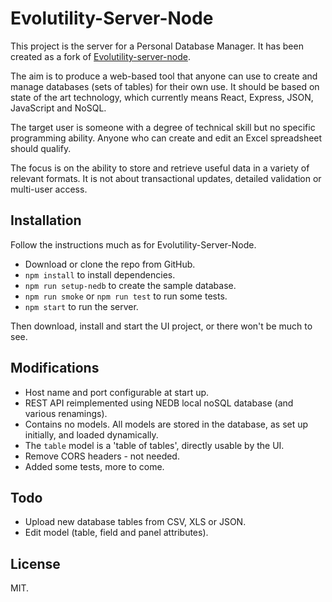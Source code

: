# Evolutility-Server-Node

This project is the server for a Personal Database Manager.
It has been created as a fork of [Evolutility-server-node](https://github.com/evoluteur/evolutility-server-node/).

The aim is to produce a web-based tool that anyone can use to create and manage databases (sets of tables) for their own use.
It should be based on state of the art technology, which currently means React, Express, JSON, JavaScript and NoSQL.

The target user is someone with a degree of technical skill but no specific programming ability. 
Anyone who can create and edit an Excel spreadsheet should qualify.

The focus is on the ability to store and retrieve useful data in a variety of relevant formats. 
It is not about transactional updates, detailed validation or multi-user access.

## Installation

Follow the instructions much as for Evolutility-Server-Node. 
 - Download or clone the repo from GitHub.
 - `npm install` to install dependencies.
 - `npm run setup-nedb` to create the sample database.
 - `npm run smoke` or `npm run test` to run some tests.
 - `npm start` to run the server.

Then download, install and start the UI project, or there won't be much to see.

## Modifications

 - Host name and port configurable at start up.
 - REST API reimplemented using NEDB local noSQL database (and various renamings).
 - Contains no models. All models are stored in the database, as set up initially, and loaded dynamically.
 - The `table` model is a 'table of tables', directly usable by the UI.
 - Remove CORS headers - not needed.
 - Added some tests, more to come.

## Todo

- Upload new database tables from CSV, XLS or JSON.
- Edit model (table, field and panel attributes).

## License

MIT.

